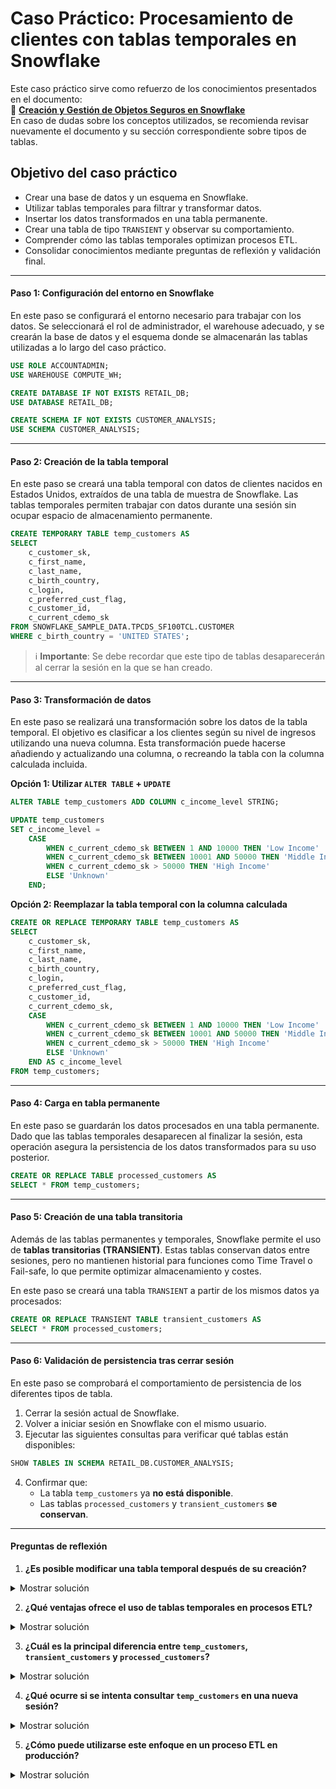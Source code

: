 # Caso Práctico: Procesamiento de clientes con tablas temporales en Snowflake

Este caso práctico sirve como refuerzo de los conocimientos presentados en el documento:  
📄 **[Creación y Gestión de Objetos Seguros en Snowflake](02_objetos_seguros_snowflake.md)**  
En caso de dudas sobre los conceptos utilizados, se recomienda revisar nuevamente el documento y su sección correspondiente sobre tipos de tablas.

## Objetivo del caso práctico

- Crear una base de datos y un esquema en Snowflake.  
- Utilizar tablas temporales para filtrar y transformar datos.  
- Insertar los datos transformados en una tabla permanente.  
- Crear una tabla de tipo `TRANSIENT` y observar su comportamiento.  
- Comprender cómo las tablas temporales optimizan procesos ETL.  
- Consolidar conocimientos mediante preguntas de reflexión y validación final.  

---

#### Paso 1: Configuración del entorno en Snowflake

En este paso se configurará el entorno necesario para trabajar con los datos. Se seleccionará el rol de administrador, el warehouse adecuado, y se crearán la base de datos y el esquema donde se almacenarán las tablas utilizadas a lo largo del caso práctico.

```sql
USE ROLE ACCOUNTADMIN;
USE WAREHOUSE COMPUTE_WH;

CREATE DATABASE IF NOT EXISTS RETAIL_DB;
USE DATABASE RETAIL_DB;

CREATE SCHEMA IF NOT EXISTS CUSTOMER_ANALYSIS;
USE SCHEMA CUSTOMER_ANALYSIS;
```

---

#### Paso 2: Creación de la tabla temporal

En este paso se creará una tabla temporal con datos de clientes nacidos en Estados Unidos, extraídos de una tabla de muestra de Snowflake. Las tablas temporales permiten trabajar con datos durante una sesión sin ocupar espacio de almacenamiento permanente.

```sql
CREATE TEMPORARY TABLE temp_customers AS 
SELECT 
    c_customer_sk, 
    c_first_name, 
    c_last_name, 
    c_birth_country, 
    c_login, 
    c_preferred_cust_flag, 
    c_customer_id, 
    c_current_cdemo_sk 
FROM SNOWFLAKE_SAMPLE_DATA.TPCDS_SF100TCL.CUSTOMER 
WHERE c_birth_country = 'UNITED STATES';
```

> ℹ️ **Importante**: Se debe recordar que este tipo de tablas desaparecerán al cerrar la sesión en la que se han creado.

---

#### Paso 3: Transformación de datos

En este paso se realizará una transformación sobre los datos de la tabla temporal. El objetivo es clasificar a los clientes según su nivel de ingresos utilizando una nueva columna. Esta transformación puede hacerse añadiendo y actualizando una columna, o recreando la tabla con la columna calculada incluida.

**Opción 1: Utilizar `ALTER TABLE` + `UPDATE`**

```sql
ALTER TABLE temp_customers ADD COLUMN c_income_level STRING;

UPDATE temp_customers 
SET c_income_level = 
    CASE 
        WHEN c_current_cdemo_sk BETWEEN 1 AND 10000 THEN 'Low Income'
        WHEN c_current_cdemo_sk BETWEEN 10001 AND 50000 THEN 'Middle Income'
        WHEN c_current_cdemo_sk > 50000 THEN 'High Income'
        ELSE 'Unknown'
    END;
```

**Opción 2: Reemplazar la tabla temporal con la columna calculada**

```sql
CREATE OR REPLACE TEMPORARY TABLE temp_customers AS 
SELECT 
    c_customer_sk, 
    c_first_name, 
    c_last_name, 
    c_birth_country, 
    c_login, 
    c_preferred_cust_flag, 
    c_customer_id, 
    c_current_cdemo_sk,
    CASE 
        WHEN c_current_cdemo_sk BETWEEN 1 AND 10000 THEN 'Low Income'
        WHEN c_current_cdemo_sk BETWEEN 10001 AND 50000 THEN 'Middle Income'
        WHEN c_current_cdemo_sk > 50000 THEN 'High Income'
        ELSE 'Unknown'
    END AS c_income_level
FROM temp_customers;
```

---

#### Paso 4: Carga en tabla permanente

En este paso se guardarán los datos procesados en una tabla permanente. Dado que las tablas temporales desaparecen al finalizar la sesión, esta operación asegura la persistencia de los datos transformados para su uso posterior.

```sql
CREATE OR REPLACE TABLE processed_customers AS 
SELECT * FROM temp_customers;
```

---

#### Paso 5: Creación de una tabla transitoria

Además de las tablas permanentes y temporales, Snowflake permite el uso de **tablas transitorias (TRANSIENT)**. Estas tablas conservan datos entre sesiones, pero no mantienen historial para funciones como Time Travel o Fail-safe, lo que permite optimizar almacenamiento y costes.

En este paso se creará una tabla `TRANSIENT` a partir de los mismos datos ya procesados:

```sql
CREATE OR REPLACE TRANSIENT TABLE transient_customers AS 
SELECT * FROM processed_customers;
```

---

#### Paso 6: Validación de persistencia tras cerrar sesión

En este paso se comprobará el comportamiento de persistencia de los diferentes tipos de tabla.

1. Cerrar la sesión actual de Snowflake.  
2. Volver a iniciar sesión en Snowflake con el mismo usuario.  
3. Ejecutar las siguientes consultas para verificar qué tablas están disponibles:

```sql
SHOW TABLES IN SCHEMA RETAIL_DB.CUSTOMER_ANALYSIS;
```

4. Confirmar que:
   - La tabla `temp_customers` ya **no está disponible**.
   - Las tablas `processed_customers` y `transient_customers` **se conservan**.

---

#### Preguntas de reflexión

1. **¿Es posible modificar una tabla temporal después de su creación?**  
<details><summary>Mostrar solución</summary>
   Sí, es posible utilizando `ALTER TABLE` o `UPDATE`, aunque los cambios solo persistirán durante la sesión activa.
</details>
<p></p>

2. **¿Qué ventajas ofrece el uso de tablas temporales en procesos ETL?**
<details><summary>Mostrar solución</summary>  
   Mejoran el rendimiento, reducen costos, facilitan la transformación de datos y evitan almacenamiento innecesario.
</details>
<p></p>

3. **¿Cuál es la principal diferencia entre `temp_customers`, `transient_customers` y `processed_customers`?**  
<details><summary>Mostrar solución</summary>
   `temp_customers` es temporal y desaparece al cerrar sesión.  
   `transient_customers` persiste entre sesiones, pero no guarda historial.  
   `processed_customers` es una tabla permanente y conserva historial y opciones de recuperación.
</details>
<p></p>

4. **¿Qué ocurre si se intenta consultar `temp_customers` en una nueva sesión?**
<details><summary>Mostrar solución</summary>
   La consulta fallará, ya que la tabla temporal habrá sido eliminada automáticamente.
</details>
<p></p>

5. **¿Cómo puede utilizarse este enfoque en un proceso ETL en producción?**
<details><summary>Mostrar solución</summary>
   Puede aplicarse como paso intermedio para limpieza y transformación antes de insertar los datos en tablas permanentes.
</details>

